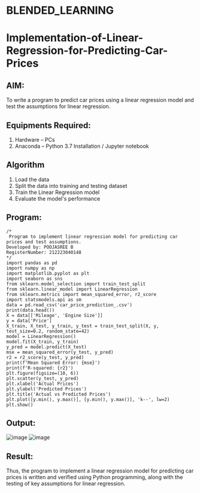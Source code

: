 # BLENDED_LEARNING
# Implementation-of-Linear-Regression-for-Predicting-Car-Prices
## AIM:
To write a program to predict car prices using a linear regression model and test the assumptions for linear regression.

## Equipments Required:
1. Hardware – PCs
2. Anaconda – Python 3.7 Installation / Jupyter notebook

## Algorithm
1. Load the data
2. Split the data into training and testing dataset
3. Train the Linear Regression model
4. Evaluate the model's performance

## Program:
```
/*
 Program to implement linear regression model for predicting car prices and test assumptions.
Developed by: POOJASREE B
RegisterNumber: 212223040148 
*/
import pandas as pd
import numpy as np
import matplotlib.pyplot as plt
import seaborn as sns
from sklearn.model_selection import train_test_split
from sklearn.linear_model import LinearRegression
from sklearn.metrics import mean_squared_error, r2_score
import statsmodels.api as sm
data = pd.read_csv('car_price_prediction_.csv')
print(data.head())
X = data[['Mileage', 'Engine Size']] 
y = data['Price']
X_train, X_test, y_train, y_test = train_test_split(X, y, test_size=0.2, random_state=42)
model = LinearRegression()
model.fit(X_train, y_train)
y_pred = model.predict(X_test)
mse = mean_squared_error(y_test, y_pred)
r2 = r2_score(y_test, y_pred)
print(f'Mean Squared Error: {mse}')
print(f'R-squared: {r2}')
plt.figure(figsize=(10, 6))
plt.scatter(y_test, y_pred)
plt.xlabel('Actual Prices')
plt.ylabel('Predicted Prices')
plt.title('Actual vs Predicted Prices')
plt.plot([y.min(), y.max()], [y.min(), y.max()], 'k--', lw=2)
plt.show()
```

## Output:
![image](https://github.com/user-attachments/assets/a9705421-963f-4964-aa78-7abd3eac14d8)
![image](https://github.com/user-attachments/assets/0e6ab12b-d141-4c63-b26d-f8f298a3cafa)



## Result:
Thus, the program to implement a linear regression model for predicting car prices is written and verified using Python programming, along with the testing of key assumptions for linear regression.
